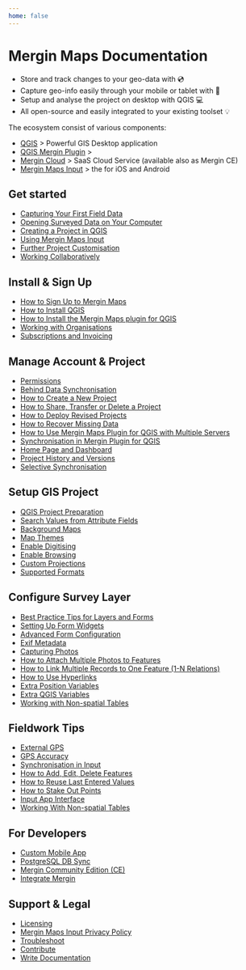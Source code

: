 ```yaml
---
home: false
---
```



# Mergin Maps Documentation

- Store and track changes to your geo-data with <MainPlatformName /> :cd:
- Capture geo-info easily through your mobile or tablet with <MobileAppName /> :iphone:
- Setup and analyse the project on desktop with QGIS :computer:
- All open-source and easily integrated to your existing toolset :bulb:

<CommunityJoin />

The ecosystem consist of various components:
 - [QGIS](https://qgis.org/) > Powerful GIS Desktop application 
 - [QGIS Mergin Plugin](https://plugins.qgis.org/plugins/Mergin/) > <QGISPluginName />
 - [Mergin Cloud](https://public.cloudmergin.com) > SaaS Cloud Service (available also as Mergin CE)
 - [Mergin Maps Input](https://inputapp.io) > the <MobileAppName /> for iOS and Android
 
## Get started 

<AppDownload />

- [Capturing Your First Field Data](./tutorials/capturing-first-data/index.md)
- [Opening Surveyed Data on Your Computer](./tutorials/opening-surveyed-data-on-your-computer/index.md)
- [Creating a Project in QGIS](./tutorials/creating-a-project-in-qgis/index.md)
- [Using Mergin Maps Input](./tutorials/mobile/index.md)
- [Further Project Customisation](./tutorials/further-project-customisation/index.md)
- [Working Collaboratively](./tutorials/working-collaboratively/index.md)

## Install & Sign Up
- [How to Sign Up to Mergin Maps](./setup/sign-up-to-mergin-maps/)
- [How to Install QGIS](./setup/install-qgis/)
- [How to Install the Mergin Maps plugin for QGIS](./setup/install-mergin-maps-plugin-for-qgis/)
- [Working with Organisations](./setup/working-with-organisations/)
- [Subscriptions and Invoicing](./setup/subscriptions/)

## Manage Account & Project
- [Permissions](./manage/permissions/)
- [Behind Data Synchronisation](./manage/synchronisation/)
- [How to Create a New Project](./manage/create-project/)
- [How to Share, Transfer or Delete a Project](./manage/project-advanced/)
- [How to Deploy Revised Projects](./manage/deploy-new-project/)
- [How to Recover Missing Data](./manage/missing-data/)
- [How to Use Mergin Maps Plugin for QGIS with Multiple Servers](./manage/plugin-multi-server-use/)
- [Synchronisation in Mergin Plugin for QGIS](./manage/plugin-sync-project/)
- [Home Page and Dashboard](./manage/dashboard/)
- [Project History and Versions](./manage/project-details/)
- [Selective Synchronisation](./manage/selective_sync/)

## Setup GIS Project
- [QGIS Project Preparation](./gis/features/)
- [Search Values from Attribute Fields](./gis/search_data/)
- [Background Maps](./gis/settingup_background_map/)
- [Map Themes](./gis/setup_themes/)
- [Enable Digitising](./gis/enable_digitising/)
- [Enable Browsing](./gis/enable_browsing/)
- [Custom Projections](./gis/proj/)
- [Supported Formats](./gis/supported_formats/)

## Configure Survey Layer
- [Best Practice Tips for Layers and Forms](./layer/best-practice/)
- [Setting Up Form Widgets](./layer/settingup_forms/)
- [Advanced Form Configuration](./layer/settingup_forms_settings/)
- [Exif Metadata](./layer/exif_metadata/)
- [Capturing Photos](./layer/settingup_forms_photo/)
- [How to Attach Multiple Photos to Features](./layer/attach-multiple-photos-to-features/)
- [How to Link Multiple Records to One Feature (1-N Relations)](./layer/one-to-n-relations/)
- [How to Use Hyperlinks](./layer/external-link/)
- [Extra Position Variables](./layer/position_variables/)
- [Extra QGIS Variables](./layer/plugin-variables/)
- [Working with Non-spatial Tables](./layer/working_with_nonspatial_data/)

## Fieldwork Tips
- [External GPS](./field/external_gps/)
- [GPS Accuracy](./field/gps_accuracy/)
- [Synchronisation in Input](./field/autosync/)
- [How to Add, Edit, Delete Features](./field/input_features/)
- [How to Reuse Last Entered Values](./field/reuse-last-values/)
- [How to Stake Out Points](./field/stake-out/)
- [Input App Interface](./field/input_ui/)
- [Working With Non-spatial Tables](./layer/working_with_nonspatial_data/)

## For Developers
- [Custom Mobile App](./dev/customapp/)
- [PostgreSQL DB Sync](./dev/dbsync/)
- [Mergin Community Edition (CE)](./dev/mergince/)
- [Integrate Mergin](./dev/integration/)

## Support & Legal
- [Licensing](./misc/licensing/)
- [Mergin Maps Input Privacy Policy](./misc/privacy/)
- [Troubleshoot](./misc/troubleshoot/)
- [Contribute](./misc/contribute/)
- [Write Documentation](./misc/write-docs/index.md)

